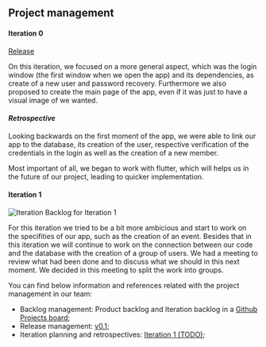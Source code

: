 
## Project management



#### **Iteration 0**

[Release](https://github.com/FEUP-LEIC-ES-2022-23/2LEIC03T5/releases/tag/v0.1)

On this iteration, we focused on a more general aspect, which was the login window (the first window when we open the app) and its dependencies, as create of a new user and password recovery.
Furthermore we also proposed to create the main page of the app, even if it was just to have a visual image of we wanted.

#### *Retrospective*

Looking backwards on the first moment of the app, we were able to link our app to the database, its creation of the user, respective verification of the credentials in the login as well as the creation of a new member.

Most important of all, we began to work with flutter, which will helps us in the future of our project, leading to quicker implementation.


#### **Iteration 1**

![Iteration Backlog for Iteration 1](https://github.com/FEUP-LEIC-ES-2022-23/2LEIC03T5/blob/ddae9b1058a53c502701314e0453f0ef651e3103/images/Iteration%201%20backlog.png)

For this iteration we tried to be a bit more ambicious and start to work on the specifities of our app, such as the creation of an event. Besides that in this iteration we will continue to work on the connection between our code and the database with the creation of a group of users. We had a meeting to review what had been done and to discuss what we should in this next moment. We decided in this meeting to split the work into groups.






You can find below information and references related with the project management in our team: 

* Backlog management: Product backlog and Iteration backlog in a [Github Projects board](https://github.com/orgs/FEUP-LEIC-ES-2022-23/projects/19/views/1);
* Release management: [v0.1](https://github.com/FEUP-LEIC-ES-2022-23/2LEIC03T5/releases/tag/v0.1);
* Iteration planning and retrospectives: 
  [Iteration 1 (TODO)]();
